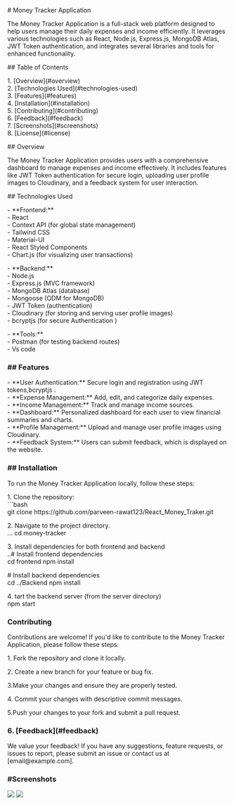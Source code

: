 <p># Money Tracker Application</p>

<p>The Money Tracker Application is a full-stack web platform designed to help users manage their daily expenses and income efficiently. It leverages various technologies such as React, Node.js, Express.js, MongoDB Atlas, JWT Token authentication, and integrates several libraries and tools for enhanced functionality.</p>
<p>## Table of Contents</p>
<p>1. [Overview](#overview)<br />
  2. [Technologies Used](#technologies-used)<br />
  3. [Features](#features)<br />
  4. [Installation](#installation)<br />
  5. [Contributing](#contributing)<br />
  6. [Feedback](#feedback)<br />
  7. [Screenshots](#screenshots)<br />
  8. [License](#license)</p>
<p>## Overview</p>
<p>The Money Tracker Application provides users with a comprehensive dashboard to manage expenses and income effectively. It includes features like JWT Token authentication for secure login, uploading user profile images to Cloudinary, and a feedback system for user interaction.</p>
<p>## Technologies Used</p>
<p>- **Frontend:**<br />
  - React<br />
  - Context API (for global state management)<br />
  - Tailwind CSS<br />
  - Material-UI<br />
  - React Styled Components<br />
  - Chart.js (for visualizing user transactions)</p>
<p>- **Backend:**<br />
  - Node.js<br />
  - Express.js (MVC framework)<br />
  - MongoDB Atlas (database)<br />
  - Mongoose (ODM for MongoDB)<br />
  - JWT Token (authentication)<br />
  - Cloudinary (for storing and serving user profile images)<br />
  - bcryptjs (for secure Authentication )
</p>
<p>- **Tools:**<br />
  - Postman (for testing backend routes)<br />
  - Vs code
</p>
<h3>## Features</h3>
<p>- **User Authentication:** Secure login and registration using JWT tokens,bcryptjs .<br />
  - **Expense Management:** Add, edit, and categorize daily expenses.<br />
  - **Income Management:** Track and manage income sources.<br />
  - **Dashboard:** Personalized dashboard for each user to view financial summaries and charts.<br />
  - **Profile Management:** Upload and manage user profile images using Cloudinary.<br />
  - **Feedback System:** Users can submit feedback, which is displayed on the website.</p>
<h3>## Installation</h3>
<p>To run the Money Tracker Application locally, follow these steps:</p>
<p>1. Clone the repository:<br />
  ```bash<br />
  git clone https://github.com/parveen-rawat123/React_Money_Traker.git<br />
</p>
<p>2. Navigate to the project directory. <br />
  ...
cd money-tracker </p>
<p>3. Install dependencies for both frontend and backend<br />
  ..# Install frontend dependencies <br />
cd frontend npm install</p>
<p> # Install backend dependencies <br />
cd ../Backend npm install </p>
<p>4. tart the backend server (from the server directory)<br />
npm start  </p>
<h3>Contributing
</h3>
<p>Contributions are welcome! If you'd like to contribute to the Money Tracker Application, please follow these steps:</p>
<p>1.  Fork the repository and clone it locally. </p>
<p>2. Create a new branch for your feature or bug fix. </p>
<p>3.Make your changes and ensure they are properly tested. </p>
<p>4. Commit your changes with descriptive commit messages. </p>
<p>5.Push your changes to your fork and submit a pull request.</p>
<h3>6. [Feedback](#feedback)</h3>
<p>We value your feedback! If you have any suggestions, feature requests, or issues to report, please submit an issue or contact us at [email@example.com].</p>
<h3>#Screenshots </h3>

<img src="https://github.com/parveen-rawat123/React_Money_Traker/assets/146436590/654e5c33-b8ba-4247-9f26-1f36022e988e"/>
<img src="https://github.com/parveen-rawat123/React_Money_Traker/assets/146436590/d6e048c9-b1b8-44b6-973d-672c315ae903"/>



